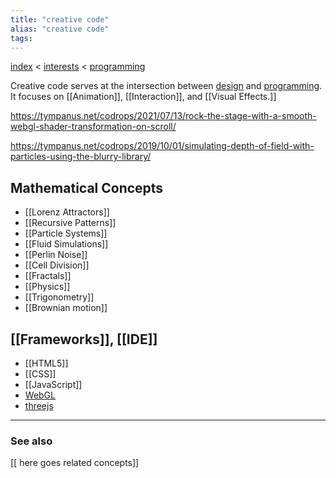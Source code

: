 ```yaml
---
title: "creative code"
alias: "creative code"
tags: 
---
```


[index](/.md) < [interests](1-interests.md) < [programming](1-programming.md)

Creative code serves at the intersection between [design](Design.md) and [programming](1-programming.md). It focuses on [[Animation]], [[Interaction]], and [[Visual Effects.]]

https://tympanus.net/codrops/2021/07/13/rock-the-stage-with-a-smooth-webgl-shader-transformation-on-scroll/

https://tympanus.net/codrops/2019/10/01/simulating-depth-of-field-with-particles-using-the-blurry-library/

## Mathematical Concepts 
- [[Lorenz Attractors]]
- [[Recursive Patterns]]
- [[Particle Systems]]
- [[Fluid Simulations]]
- [[Perlin Noise]]
- [[Cell Division]]
- [[Fractals]]
- [[Physics]]
- [[Trigonometry]]
- [[Brownian motion]]

## [[Frameworks]], [[IDE]]
- [[HTML5]]
- [[CSS]]
- [[JavaScript]]
- [WebGL](WebGL.md)
- [threejs](threejs.md)

-------------
### See also
[[ here goes related concepts]]
